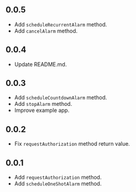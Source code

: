 ## 0.0.5
* Add `scheduleRecurrentAlarm` method.
* Add `cancelAlarm` method.

## 0.0.4
* Update README.md.

## 0.0.3
* Add `scheduleCountdownAlarm` method.
* Add `stopAlarm` method.
* Improve example app.

## 0.0.2
* Fix `requestAuthorization` method return value.

## 0.0.1
* Add `requestAuthorization` method.
* Add `scheduleOneShotAlarm` method.